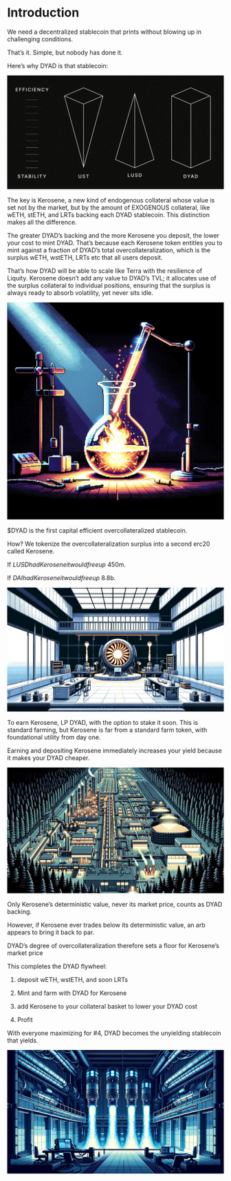 # Introduction

We need a decentralized stablecoin that prints without blowing up in challenging conditions.

That’s it. Simple, but nobody has done it.

Here’s why DYAD is that stablecoin:

![An image](./assets/intro.jpeg)

The key is Kerosene, a new kind of endogenous collateral whose value is set not by the market, but by the amount of EXOGENOUS collateral, like wETH, stETH, and LRTs backing each DYAD stablecoin. This distinction makes all the difference.

The greater DYAD’s backing and the more Kerosene you deposit, the lower your cost to mint DYAD. That’s because each Kerosene token entitles you to mint against a fraction of DYAD’s total overcollateralization, which is the surplus wETH, wstETH, LRTs etc that all users deposit.

That’s how DYAD will be able to scale like Terra with the resilience of Liquity. Kerosene doesn’t add any value to DYAD’s TVL; it allocates use of the surplus collateral to individual positions, ensuring that the surplus is always ready to absorb volatility, yet never sits idle.

![An image](./assets/intro2.jpeg)


$DYAD is the first capital efficient overcollateralized stablecoin.

How? We tokenize the overcollateralization surplus into a second erc20 called Kerosene.

If $LUSD had Kerosene it would free up ~$450m.

If $DAI had Kerosene it would free up ~$8.8b.

![An image](./assets/intro3.jpeg)

To earn Kerosene, LP DYAD, with the option to stake it soon. This is standard farming, but Kerosene is far from a standard farm token, with foundational utility from day one.

Earning and depositing Kerosene immediately increases your yield because it makes your DYAD cheaper.

![An image](./assets/intro4.jpeg)

Only Kerosene’s deterministic value, never its market price, counts as DYAD backing.

However, if Kerosene ever trades below its deterministic value, an arb appears to bring it back to par.

DYAD’s degree of overcollateralization therefore sets a floor for Kerosene’s market price

This completes the DYAD flywheel:

1. deposit wETH, wstETH, and soon LRTs

2. Mint and farm with DYAD for Kerosene

3. add Kerosene to your collateral basket to lower your DYAD cost

4. Profit

With everyone maximizing for #4, DYAD becomes the unyielding stablecoin that yields.

![An image](./assets/intro5.jpeg)